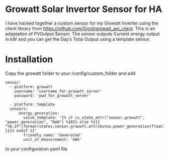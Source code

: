 # Growatt Solar Invertor Sensor for HA
I have hacked together a custom sensor for my Growatt Inverter using the client library from https://github.com/Sjord/growatt_api_client. This is an adaptation of PVOutput Sensor.
The sensor outputs Current energy output in kW and you can get the Day’s Total Output using a template sensor.
# Installation
Copy the growatt folder to your /config/custom_folder and add
```
sensor:
  - platform: growatt
    username: 'username_for_growatt_server'
    password: 'pwd_for_growatt_server'

  - platform: template
  sensors:
      energy_generation:
        value_template: '{% if is_state_attr("sensor.growatt", "power_generation", "NaN") %}0{% else %}{{ "%0.2f"|format(states.sensor.growatt.attributes.power_generation|float) }}{% endif %}'
        friendly_name: 'Generated'
        unit_of_measurement: 'kWh'
 ```
 to your configuration.yaml file
